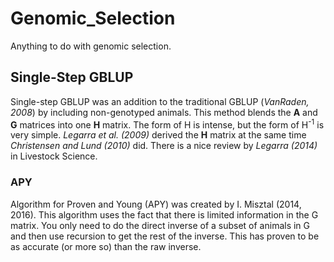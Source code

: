 # Genomic_Selection

Anything to do with genomic selection. 

## Single-Step GBLUP

Single-step GBLUP was an addition to the traditional GBLUP (<cite>VanRaden, 2008</cite>) by including non-genotyped animals. This method blends the <b>A</b> and <b>G</b> matrices into one <b>H</b> matrix. The form of H is intense, but the form of H<sup>-1</sup> is very simple. <cite>Legarra et al. (2009)</cite> derived the <b>H</b> matrix at the same time <cite>Christensen and Lund (2010)</cite> did. There is a nice review by <cite>Legarra (2014)</cite> in Livestock Science. 

### APY

Algorithm for Proven and Young (APY) was created by I. Misztal (2014, 2016). This algorithm uses the fact that there is limited information in the G matrix. You only need to do the direct inverse of a subset of animals in G and then use recursion to get the rest of the inverse. This has proven to be as accurate (or more so) than the raw inverse. 
